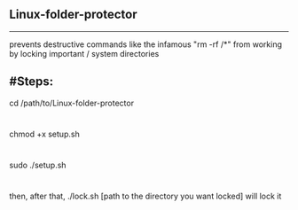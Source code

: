 ## Linux-folder-protector
--------------
prevents destructive commands like the infamous "rm -rf /*" from working by locking important / system directories


#Steps:
-------------
cd /path/to/Linux-folder-protector
#
chmod +x setup.sh
#
sudo ./setup.sh
#

then, after that, ./lock.sh [path to the directory you want locked] will lock it
